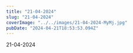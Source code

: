 ```yaml
---
title: "21-04-2024"
slug: "21-04-2024"
coverImage: "../../images/21-04-2024-MyMj.jpg"
pubDate: "2024-04-21T18:53:53.094Z"
---
```


21-04-2024
